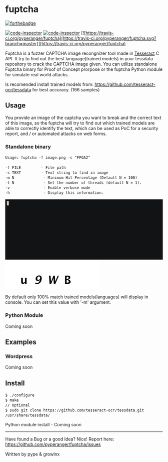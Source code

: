 # fuptcha
[![forthebadge](https://forthebadge.com/images/badges/made-with-c.svg)](http://forthebadge.com)

[![code-inspector](https://www.code-inspector.com/project/4758/score/svg)](https://www.code-inspector.com/)
[![code-inspector](https://www.code-inspector.com/project/4758/status/svg)](https://www.code-inspector.com/)
[![https://travis-ci.org/pyperanger/fuptcha](https://travis-ci.org/pyperanger/fuptcha.svg?branch=master)](https://travis-ci.org/pyperanger/fuptcha)



Fuptcha is a fuzzer CAPTCHA image recongnizer tool made in [Tesseract](https://github.com/tesseract-ocr/) C API. It try to find out the best language(trained models) in your tessdata repository to crack the CAPTCHA image given. You can utilize standalone Fuptcha binary for Proof of Concept prorpose or the fuptcha Python module for simulate real world attacks.

Is recomended install trained models from: https://github.com/tesseract-ocr/tessdata for best accuracy. (166 samples)

## Usage
You provide an image of the captcha you want to break and the correct text of this image, so the fuptcha will try to find out which trained models are able to correctly identify the text, which can be used as PoC for a security report, and / or automated attacks on web forms.

### Standalone binary
```
Usage: fuptcha -f image.png -s "FPGA2"

-f FILE         - File path
-s TEXT         - Text string to find in image
-m N             - Minimum Hit Percentage (Default N = 100)
-t N             - Set the number of threads (default N = 1).
-v               - Enable verbose mode
-h               - Display this information.
```

<img src="example/demo1.gif" alt="drawing" width="550"/>![foto1](example/foto1.jpg)

By default only 100% match trained models(languages) will display in console. You can set this value with '-m' argument.
### Python Module
Coming soon

## Examples
### Wordpress
Coming soon

## Install

```
$ ./configure
$ make
// Optional
$ sudo git clone https://github.com/tesseract-ocr/tessdata.git /usr/share/tessdata/
```

Python module install - Coming soon

---
Have found a Bug or a good Idea? Nice! Report here: https://github.com/pyperanger/fuptcha/issues

Written by pype & growlnx
